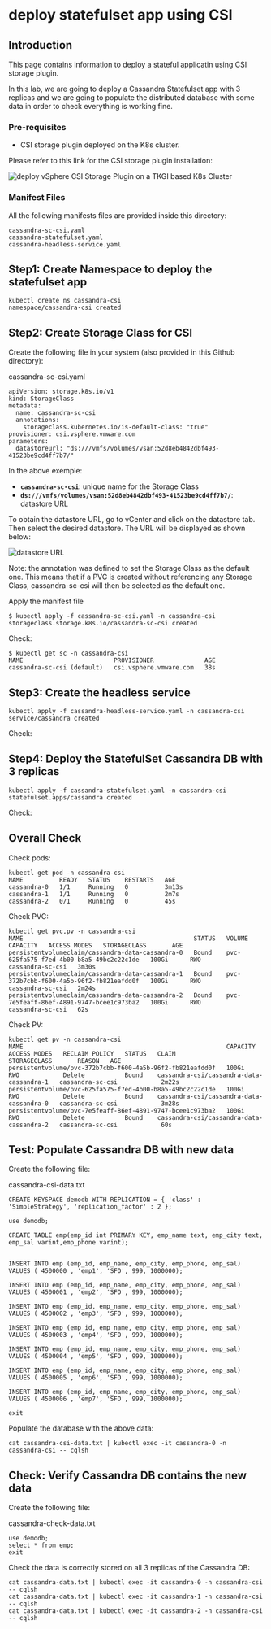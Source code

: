 # deploy statefulset app using CSI

## Introduction

This page contains information to deploy a stateful applicatin using CSI storage plugin.

In this lab, we are going to deploy a Cassandra Statefulset app with 3 replicas and we are going to populate the distributed database with some data in order to check everything is working fine.


### Pre-requisites

- CSI storage plugin deployed on the K8s cluster.

Please refer to this link for the CSI storage plugin installation:

![deploy vSphere CSI Storage Plugin on a TKGI based K8s Cluster](https://github.com/ModernAppsNinja/TkgiPocTestPlan_TI5008/tree/master/Storage/deploy%20CSI%20Storage%20Plugin)


### Manifest Files

All the following manifests files are provided inside this directory:

    cassandra-sc-csi.yaml
    cassandra-statefulset.yaml
    cassandra-headless-service.yaml


## Step1: Create Namespace to deploy the statefulset app

```
kubectl create ns cassandra-csi
namespace/cassandra-csi created
```

## Step2: Create Storage Class for CSI

Create the following file in your system (also provided in this Github directory):

cassandra-sc-csi.yaml
```
apiVersion: storage.k8s.io/v1
kind: StorageClass
metadata:
  name: cassandra-sc-csi
  annotations:
    storageclass.kubernetes.io/is-default-class: "true"
provisioner: csi.vsphere.vmware.com
parameters:
  datastoreurl: "ds:///vmfs/volumes/vsan:52d8eb4842dbf493-41523be9cd4ff7b7/"
```

In the above exemple:

- **`cassandra-sc-csi`**: unique name for the Storage Class
- **`ds:///vmfs/volumes/vsan:52d8eb4842dbf493-41523be9cd4ff7b7/`**: datastore URL

To obtain the datastore URL, go to vCenter and click on the datastore tab. Then select the desired datastore.
The URL will be displayed as shown below:

![datastore URL](https://github.com/ModernAppsNinja/TkgiPocTestPlan_TI5008/blob/master/Storage/deploy%20statefulset%20app%20using%20CSI/datastore-url.png)


Note: the annotation was defined to set the Storage Class as the default one.
This means that if a PVC is created without referencing any Storage Class, cassandra-sc-csi will then be selected as the default one.

Apply the manifest file
```
$ kubectl apply -f cassandra-sc-csi.yaml -n cassandra-csi
storageclass.storage.k8s.io/cassandra-sc-csi created
```

Check:
```
$ kubectl get sc -n cassandra-csi
NAME                         PROVISIONER              AGE
cassandra-sc-csi (default)   csi.vsphere.vmware.com   38s
```



## Step3: Create the headless service

```
kubectl apply -f cassandra-headless-service.yaml -n cassandra-csi
service/cassandra created
```

Check:


## Step4: Deploy the StatefulSet Cassandra DB with 3 replicas

```
kubectl apply -f cassandra-statefulset.yaml -n cassandra-csi
statefulset.apps/cassandra created
```

Check:



## Overall Check

Check pods:

```
kubectl get pod -n cassandra-csi
NAME          READY   STATUS    RESTARTS   AGE
cassandra-0   1/1     Running   0          3m13s
cassandra-1   1/1     Running   0          2m7s
cassandra-2   0/1     Running   0          45s
```

Check PVC:

```
kubectl get pvc,pv -n cassandra-csi
NAME                                               STATUS   VOLUME                                     CAPACITY   ACCESS MODES   STORAGECLASS       AGE
persistentvolumeclaim/cassandra-data-cassandra-0   Bound    pvc-625fa575-f7ed-4b00-b8a5-49bc2c22c1de   100Gi      RWO            cassandra-sc-csi   3m30s
persistentvolumeclaim/cassandra-data-cassandra-1   Bound    pvc-372b7cbb-f600-4a5b-96f2-fb821eafdd0f   100Gi      RWO            cassandra-sc-csi   2m24s
persistentvolumeclaim/cassandra-data-cassandra-2   Bound    pvc-7e5feaff-86ef-4891-9747-bcee1c973ba2   100Gi      RWO            cassandra-sc-csi   62s
```

Check PV:

```
kubectl get pv -n cassandra-csi
NAME                                                        CAPACITY   ACCESS MODES   RECLAIM POLICY   STATUS   CLAIM                                      STORAGECLASS       REASON   AGE
persistentvolume/pvc-372b7cbb-f600-4a5b-96f2-fb821eafdd0f   100Gi      RWO            Delete           Bound    cassandra-csi/cassandra-data-cassandra-1   cassandra-sc-csi            2m22s
persistentvolume/pvc-625fa575-f7ed-4b00-b8a5-49bc2c22c1de   100Gi      RWO            Delete           Bound    cassandra-csi/cassandra-data-cassandra-0   cassandra-sc-csi            3m28s
persistentvolume/pvc-7e5feaff-86ef-4891-9747-bcee1c973ba2   100Gi      RWO            Delete           Bound    cassandra-csi/cassandra-data-cassandra-2   cassandra-sc-csi            60s
```

## Test: Populate Cassandra DB with new data

Create the following file:

cassandra-csi-data.txt
```
CREATE KEYSPACE demodb WITH REPLICATION = { 'class' : 'SimpleStrategy', 'replication_factor' : 2 };

use demodb;

CREATE TABLE emp(emp_id int PRIMARY KEY, emp_name text, emp_city text, emp_sal varint,emp_phone varint);


INSERT INTO emp (emp_id, emp_name, emp_city, emp_phone, emp_sal) VALUES ( 4500000 , 'emp1', 'SFO', 999, 1000000);

INSERT INTO emp (emp_id, emp_name, emp_city, emp_phone, emp_sal) VALUES ( 4500001 , 'emp2', 'SFO', 999, 1000000);

INSERT INTO emp (emp_id, emp_name, emp_city, emp_phone, emp_sal) VALUES ( 4500002 , 'emp3', 'SFO', 999, 1000000);

INSERT INTO emp (emp_id, emp_name, emp_city, emp_phone, emp_sal) VALUES ( 4500003 , 'emp4', 'SFO', 999, 1000000);

INSERT INTO emp (emp_id, emp_name, emp_city, emp_phone, emp_sal) VALUES ( 4500004 , 'emp5', 'SFO', 999, 1000000);

INSERT INTO emp (emp_id, emp_name, emp_city, emp_phone, emp_sal) VALUES ( 4500005 , 'emp6', 'SFO', 999, 1000000);

INSERT INTO emp (emp_id, emp_name, emp_city, emp_phone, emp_sal) VALUES ( 4500006 , 'emp7', 'SFO', 999, 1000000);

exit
```

Populate the database with the above data:
```
cat cassandra-csi-data.txt | kubectl exec -it cassandra-0 -n cassandra-csi -- cqlsh
```

## Check: Verify Cassandra DB contains the new data

Create the following file:

cassandra-check-data.txt
```
use demodb;
select * from emp;
exit
```

Check the data is correctly stored on all 3 replicas of the Cassandra DB:

```
cat cassandra-data.txt | kubectl exec -it cassandra-0 -n cassandra-csi -- cqlsh
cat cassandra-data.txt | kubectl exec -it cassandra-1 -n cassandra-csi -- cqlsh
cat cassandra-data.txt | kubectl exec -it cassandra-2 -n cassandra-csi -- cqlsh
```